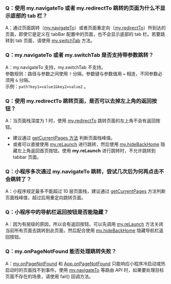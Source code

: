 ### Q：使用 my.navigateTo 或者 my.redirectTo 跳转的页面为什么不显示底部的 tab 栏？
A：通过页面跳转（[my.navigateTo](https://opendocs.alipay.com/mini/006l1f)）或者页面重定向（[my.redirectTo](https://opendocs.alipay.com/mini/006l1b)）所到达的页面，即使它是定义在 tabBar 配置中的页面，也不会显示底部的 tab 栏。若要跳转到 tab 页面，请使用 [my.switchTab](https://opendocs.alipay.com/mini/006l13) 方法。

### Q：my.navigateTo 或者 my.switchTab 是否支持带参数跳转？
A：my.navigateTo 支持，my.switchTab 不支持。<br />参数规则：路径与参数之间使用 `?` 分隔，参数键与参数值用 `=` 相连，不同参数必须用 `&` 分隔。<br />示例：`path?key1=value1&key2=value2` 。

### Q：使用 my.redirectTo 跳转页面，是否可以去掉左上角的返回按钮？
A：当页面栈深度为 1 时，使用 [my.redirectTo](https://opendocs.alipay.com/mini/006l1b) 跳转页面的左上角不会有返回按钮。

- 建议通过 [getCurrentPages 方法](https://opendocs.alipay.com/mini/framework/getcurrentpages) 判断页面栈峰值。<br />
- 或者可以直接使用 [my.reLaunch](https://opendocs.alipay.com/mini/006l17) 进行跳转，然后使用 [my.hideBackHome](https://opendocs.alipay.com/mini/006kzc) 隐藏左上角返回首页按钮。使用 **my.reLaunch** 进行跳转时，不允许跳转到 tabbar 页面。

### Q：小程序多次通过 my.navigateTo 跳转，尝试几次后为何再点击不会跳转了？
A：小程序规定最多不能超过 10 层页面栈，建议通过 [getCurrentPages](/mini/framework/getcurrentpages) 方法判断页面栈峰值，超过后用重定向跳转页面。

### Q：小程序中的导航栏返回按钮是否能隐藏？
A：因为有层级的原因，所以会有返回按钮。可以先调用 [my.reLaunch](https://opendocs.alipay.com/mini/006l17) 方法关闭当前所有页面去跳转到此页面，然后配合使用 [my.hideBackHome](https://opendocs.alipay.com/mini/006kzc) 隐藏导航栏返回按钮。

### Q：my.onPageNotFound 能否处理跳转失败？
A：[my.onPageNotFound](https://opendocs.alipay.com/mini/01zdng) 和 [App.onPageNotFound](https://opendocs.alipay.com/mini/framework/app-detail#onPageNotFound(object%3A%20Object)) 只能响应小程序冷启动或热启动时的页面找不到事件。使用 [my.navigateTo](https://opendocs.alipay.com/mini/006l1f) 等路由 API 时，如果要处理目标页面不存在的场景，请使用 fail() 回调方法。

